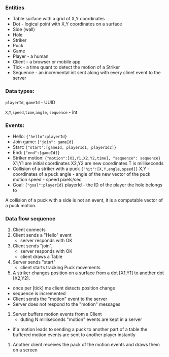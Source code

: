 ### Entities

* Table surface with a grid of X,Y coordinates
* Dot - logical point with X,Y coordinates on a surface
* Side (wall)
* Hole
* Striker
* Puck
* Game
* Player - a human
* Client - a browser or mobile app
* Tick - a time quant to detect the motion of a Striker
* Sequence - an incremental int sent along with every clinet event to the server

### Data types:
`playerId`, `gameId` - UUID

`X`,`Y`,`speed`,`time`,`angle`, `sequence` - int

### Events:

* Hello: `{"hello":playerId}`
* Join game: `{"join": gameId}`
* Start: `{"start":[gameId, playerId1, playerId2]}`
* End: `{"end":[gameId]}`
* Striker motion: `{"motion":[X1,Y1,X2,Y2,time], "sequence": sequence}`
  X1,Y1 are initial coordinates
  X2,Y2 are new coordinates
  T is milliseconds
* Collision of a striker with a puck
  `{"hit":[X,Y,angle,speed]}`
  X,Y - coordinates of a puck
  angle - angle of the new vector of the puck motion
  speed - speed pixels/sec
* Goal: `{"goal":playerId}`
  playerId - the ID of the player the hole belongs to


A collision of a puck with a side is not an event, it is a computable vector of a puck motion.

### Data flow sequence

1. Client connects
1. Client sends a "Hello" event
   - server responds with OK
1. Client sends "join", 
   - server responds with OK 
   - client draws a Table
1. Server sends "start"
   - client starts tracking Puck movements
1. A striker changes position on a surface from a dot [X1,Y1] to another dot [X2,Y2].
  - once per [tick] ms client detects position change
  - sequence is incremented
  - Client sends the "motion" event to the server
  - Server does not respond to the "motion" messages
1. Server buffers motion events from a Client
   - duting N milliseconds "motion" events are kept in a server
  - if a motion leads to sending a puck to another part of a table the buffered motion events are sent to another player instantly  
1. Another client receives the pack of the motion events and draws them on a screen

